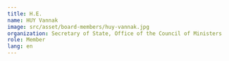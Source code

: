 ```yaml
---
title: H.E.
name: HUY Vannak
image: src/asset/board-members/huy-vannak.jpg
organization: Secretary of State, Office of the Council of Ministers
role: Member
lang: en
---
```

